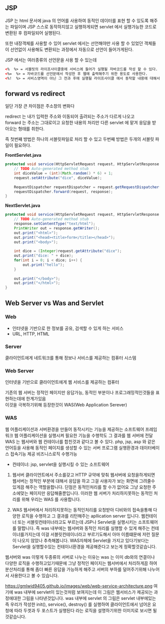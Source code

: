 ## JSP
JSP 는 html 문서에 java 의 언어를 사용하여 동적인 데이터를 표현 할 수 있도록 해주는 파일이며 JSP 스스로 동작하지않고 실행하게되면 servlet 에서 실행가능한 코드로 변환된 후 컴파일되어 실행된다. 
  
또한 내장객체를 사용할 수 있어 servlet 에서는 선언해야만 사용 할 수 있었던 객체들이 선언없이 사용해도 변환되는 과정에서 자동으로 선언이 들어가게된다.
  
JSP 에서는 여러종류의 선언문을 사용 할 수 있는데 
```html
<%  %> = 서블릿의 라이프사이클중에 서비스에 들어가 실행될 자바코드를 작성 할 수 있다.
<%=  %> = 자바코드를 선언문에서 작성한 후 웹에 출력해주기 위한 용도로 사용한다.
<%!  %> = 서비스영역이 아닌 그 전과 후에 실행될 라이프사이클 에서 동작할 내용에 대해서 직접 선언하고 작성 할 수 있다.
```

## forward vs redirect
일단 가장 큰 차이점은 주소창의 변화다 
  
redirect 는 내가 입력한 주소와 이동되어 출려되는 주소가 다르게 나오고  
forward 는 주소는 그대로이고 요청한 내용의 처리만 다른 servlet 에 맡겨 응답을 받아오는 형태를 취한다.
  
즉 첫번쨰 방법은 하나의 서블릿파일로 처리 할 수 있고 두번째 방법은 두개의 서블릿 파일이 필요하다. 


**FrontServlet.java**
```java
protected void service(HttpServletRequest request, HttpServletResponse response) throws ServletException, IOException {
	// TODO Auto-generated method stub
	int diceValue = (int)(Math.random() * 6) + 1;
	request.setAttribute("dice", diceValue);
	
	RequestDispatcher requestDispatcher = request.getRequestDispatcher("/next");
	requestDispatcher.forward(request, response);
}
```


**NextServlet.java**
```java
protected void service(HttpServletRequest request, HttpServletResponse response) throws ServletException, IOException {
	// TODO Auto-generated method stub
	response.setContentType("text/html");
	PrintWriter out = response.getWriter();
	out.print("<html>");
	out.print("<head><title>form</title></head>");
	out.print("<body>");
	
	int dice = (Integer)request.getAttribute("dice");
	out.print("dice: " + dice);
	for(int i = 0; i < dice; i++) {
		out.print("hello");
	}
	
	out.print("</body>");
	out.print("</html>");
}
```


## Web Server vs Was and Servlet
### Web
- 인터넷을 기반으로 한 정보를 공유, 검색할 수 있게 하는 서비스
- URL, HTTP, HTML

### Server
클라이언트에게 네트워크를 통해 정보나 서비스를 제공하는 컴퓨터 시스템

### Web Server
인터넷을 기반으로 클라이언트에게 웹 서비스를 제공하는 컴퓨터
  
기존의 웹 서버는 정적인 페이지만 응답가능, 동적인 부분이나 프로그래밍적인것들을 표현하는데에 한계가있음  
이것을 극복하기위해 등장한것이 WAS(Web Application Serever)

### WAS
웹 어플리케이션과 서버환경을 만들어 동작시키는 기능을 제공하는 소프트웨어 프레임워크
웹 어플리케이션을 실행시켜 필요한 기능을 수행학도 그 결과를 웹 서버에 전달
WAS 는 웹서버와 웹 컨테이너를 합친것과 같다고 볼 수 있다.
php, jsp, asp 와 같은 언어등을 사용해 동적인 페이지를 생성할 수 있는 서버
프로그램 실행환경과 데이터베이스 접속기능 제공
비즈니스로직 수행가능
* 컨테이너: jsp, servlet을 실행시킬 수 있는 소프트웨어

<!-- 좀더 정리가 필요 -->

1. 웹서버
클라이언트에서 주소를갖고 HTTP 규약에 맞춰 웹서버에 요청을하게되면 웹서버는 정적인 부분에 대해서 응답을 하고 그걸 사용자가 보는 화면에 그려줄수 있게끔 해주는 역할을합니다. 단점은 동적인처리를 할 수가 없어요 그냥 요청한 주소에맞는 페이지만 응답해줄뿐입니다. 이러한 웹 서버가 처리하지못하는 동적인 처리를 위해 우리는 WAS 를 사용합니다.

2. WAS
웹서버에서 처리하지못하는 동적인처리를 요청받아 디비와의 접속을통해 다양한 로직을 수행하고 그 결과를 리턴해주는 apllication server 입니다.
웹컨테이너 또는 서블릿컨테이너라고도 부르는데 JSP나 Servlet을 실행시키는 소프트웨어를 말합니다.
즉 was 내부에는 웹서버와 동적인 처리를 실행할 수 있게 해주는 컨테이너를가지는데 이걸 서블릿컨테이너라고 부르기도해서 아마 이름떄문에 저런 질문이 나오지 않았나 추측해봅니다.
WAS자체에 Servlet을 가지고 있다기보다는 Servlet을 실행할수있는 컨테이너환경을 제공해준다고 보는게 정확할것같습니다.

웹서버와 was 이렇게 두종류의 서버로 나누는 이유는 was 는 이미 db와의 연결이나 다양한 로직을 수행하고있기때문에 그냥 정적인 페이지는 웹서버에서 처리하게끔 하여 분산처리를 통해 좀더 빠른 응답을 가능하게 해주고 서버의 부하를 덜어주기위해 나누어서 사용한다고 볼 수 있습니다. 

https://gmlwjd9405.github.io/images/web/web-service-architecture.png
여기에 was 내부에 servlet이 있는것처럼 보여지는데 이 그림은 웹서비스가 제공되는 과정에대한 그림을 나타낸것입니다. was 내부에 servlet 의 그림은 servlet 내부에있는 즉 우리가 작성한 init(), service(), destroy() 를 실행하여 클라이언트에서 넘어온 요청에 따라 두겟과 두 포스트가 실행된다 라는 로직을 설명하기위한 이미지로 보시면 될것같습니다.